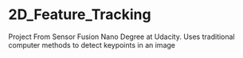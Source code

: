 # 2D_Feature_Tracking
 Project From Sensor Fusion Nano Degree at Udacity. Uses traditional computer methods to detect keypoints in an image
